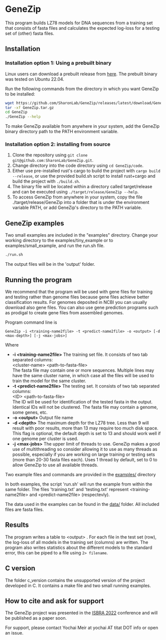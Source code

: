 # GeneZip

This program builds LZ78 models for DNA sequences from a training set that consists of fasta files and calculates the expected log-loss for a testing set of (other) fasta files.

## Installation

### Installation option 1: Using a prebuilt binary

Linux users can download a prebuilt release from [here](https://github.com/SharonLab/GeneZip/releases/latest/download/GeneZip.tar.gz).
The prebuilt binary was tested on Ubuntu 22.04.

Run the following commands from the directory in which you want GeneZip to be installed:

```bash
wget https://github.com/SharonLab/GeneZip/releases/latest/download/GeneZip.tar.gz
tar -xf GeneZip.tar.gz
cd GeneZip
./GeneZip --help
```
To make GeneZip available from anywhere in your system, add the GeneZip binary directory path to the PATH environment variable.

### Installation option 2: installing from source

 1. Clone the repository using `git clone git@github.com:SharonLab/GeneZip.git`.
 2. Change directory into the code directory using `cd GeneZip/code`.
 3. Either use pre-installed rust's cargo to build the project with `cargo build --release`, or use the provided build.sh script to install rust+cargo and build the project with `./build.sh`.
 4. The binary file will be located within a directory called target/release and can be executed using `./target/release/GeneZip --help`.
 5. To access GeneZip from anywhere in your system, copy the file ./target/release/GeneZip into a folder that is under the environment variable PATH, or add GeneZip's directory to the PATH variable.



## GeneZip examples

Two small examples are included in the "examples" directory. 
Change your working directory to the examples/tiny_example or to examples/small_example, and run the run.sh file. 

```bash
./run.sh
```

The output files will be in the 'output' folder.

## Running the program
We recommend that the program will be used with gene files for training and testing rather than genome files because gene files achieve better classification results. For genomes deposited in NCBI you can usually download also gene files. You can also use gene prediction programs such as prodigal to create gene files from assembled genomes. 

Program command line is
```
GeneZip -i <training-name2file> -t <predict-name2file> -o <output> [-d <max-depth>] [-j <max-jobs>]
```
Where
- **-i   \<training-name2file\>** The training set file. It consists of two tab separated columns:<br>
  \<cluster-name\>  \<path-to-fasta-file\><br>
  The fasta file may contain one or more sequences.
  Multiple lines may have the same cluster name, in which case all the files will be used to train the model for the same cluster.<br>
- **-t   \<predict-name2file\>** The testing set. It consists of two tab separated columns:<br>
  \<ID\> \<path-to-fasta-file\><br>
  The ID will be used for identification of the tested fasta in the output. Identical IDs will not be clustered. The fasta file may contain a genome, some genes, etc.
- **-o  \<output\>** Output file name
- **-d  \<depth\>** The maximum depth for the LZ78 tree. Less than 9 will result with poor results, more than 13 may require too much disk space. This flag is optional, the default depth is set to 13 and should work well if one genome per cluster is used.
- **-j  \<max-jobs\>** The upper limit of threads to use. GeneZip makes a good use of multithreading so consider allowing it to use as many threads as possible, especially if you are working on large training or testing sets (more than 20-30 fasta files each). Uses 1 thread by default, set to 0 to allow GeneZip to use all available threads.


Two example files and commands are provided in the [examples/](/examples/) directory

In both examples, the script 'run.sh' will run the example from within the same folder. The files 'training.txt' and 'testing.txt' represent \<training-name2file\> and \<predict-name2file\> (respectevly).

The data used in the examples can be found in the [data/](/data/) folder. All included files are fasta files.

## Results
The program writes a table to \<output\> . For each file in the test set (row), the log-loss of all models in the training set (columns) are written. The program also writes statistics about the different models to the standard error, this can be piped to a file using `2> filename`.


## C version

The folder c_version contains the unsupported version of the project developed in C.
It contains a make file and two small running examples.

## How to cite and ask for support
The GeneZip project was presented in the [ISBRA 2022](https://mangul-lab-usc.github.io/ISBRA/) conference and will be published as a paper soon.

For support, please contact Yochai Meir at yochai AT titat DOT info or open an issue.

